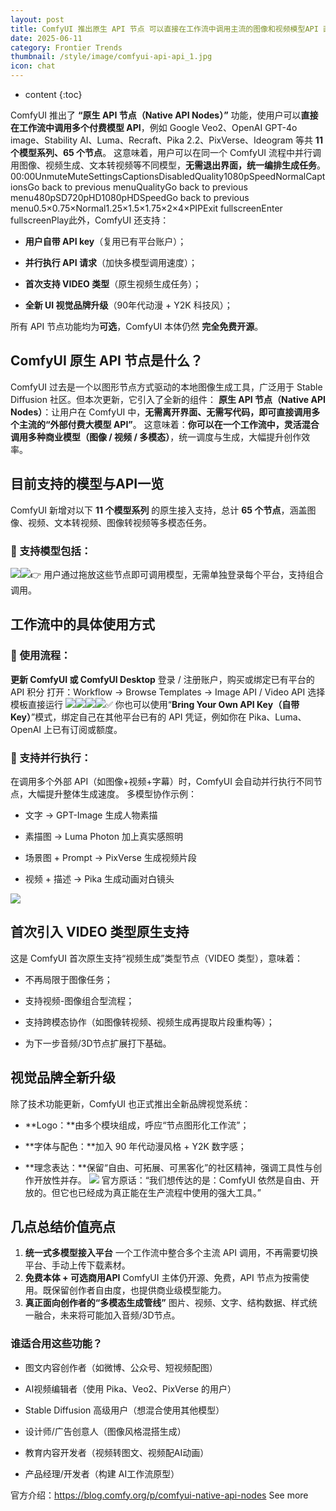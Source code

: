 ```yaml
---
layout: post
title: ComfyUI 推出原生 API 节点 可以直接在工作流中调用主流的图像和视频模型API 直接进行统一编排生成任务
date: 2025-06-11
category: Frontier Trends
thumbnail: /style/image/comfyui-api-api_1.jpg
icon: chat
---
```

* content
{:toc}

ComfyUI 推出了 **“原生 API 节点（Native API Nodes）”** 功能，使用户可以**直接在工作流中调用多个付费模型 API**，例如 Google Veo2、OpenAI GPT-4o image、Stability AI、Luma、Recraft、Pika 2.2、PixVerse、Ideogram 等共 **11 个模型系列、65 个节点**。
这意味着，用户可以在同一个 ComfyUI 流程中并行调用图像、视频生成、文本转视频等不同模型，**无需退出界面，统一编排生成任务**。
00:00UnmuteMuteSettingsCaptionsDisabledQuality1080pSpeedNormalCaptionsGo back to previous menuQualityGo back to previous menu480pSD720pHD1080pHDSpeedGo back to previous menu0.5×0.75×Normal1.25×1.5×1.75×2×4×PIPExit fullscreenEnter fullscreenPlay此外，ComfyUI 还支持：

- **用户自带 API key**（复用已有平台账户）；

- **并行执行 API 请求**（加快多模型调用速度）；

- **首次支持 VIDEO 类型**（原生视频生成任务）；

- **全新 UI 视觉品牌升级**（90年代动漫 + Y2K 科技风）；

所有 API 节点功能均为**可选**，ComfyUI 本体仍然 **完全免费开源**。

## ComfyUI 原生 API 节点是什么？
ComfyUI 过去是一个以图形节点方式驱动的本地图像生成工具，广泛用于 Stable Diffusion 社区。但本次更新，它引入了全新的组件：
**原生 API 节点（Native API Nodes）**：让用户在 ComfyUI 中，**无需离开界面、无需写代码，即可直接调用多个主流的“外部付费大模型 API”**。
这意味着：**你可以在一个工作流中，灵活混合调用多种商业模型（图像 / 视频 / 多模态）**，统一调度与生成，大幅提升创作效率。

## 目前支持的模型与API一览
ComfyUI 新增对以下 **11 个模型系列** 的原生接入支持，总计 **65 个节点**，涵盖图像、视频、文本转视频、图像转视频等多模态任务。

### 📌 支持模型包括：
![](https://assets-v2.circle.so/fgk399zgqypd1otehvj7m3scovy5)![](https://assets-v2.circle.so/djh9a87lxsny63szj5i4t73g3n0k)👉 用户通过拖放这些节点即可调用模型，无需单独登录每个平台，支持组合调用。

## 工作流中的具体使用方式

### 🧰 使用流程：
**更新 ComfyUI 或 ComfyUI Desktop**
登录 / 注册账户，购买或绑定已有平台的 API 积分
打开：Workflow → Browse Templates → Image API / Video API
选择模板直接运行
![](https://assets-v2.circle.so/w3dmoa9s88gak2vnoqi070mqzvt0)![](https://assets-v2.circle.so/cfgfllq6zmy347pryiq08kkf4nvd)![](https://assets-v2.circle.so/k37s4gj8nita6onhu57j0p17q4kz)![](https://assets-v2.circle.so/kb8nww6lez7evajyu3mwkbbieoca)✅ 你也可以使用“**Bring Your Own API Key（自带 Key）**”模式，绑定自己在其他平台已有的 API 凭证，例如你在 Pika、Luma、OpenAI 上已有订阅或额度。

### 🔄 支持并行执行：
在调用多个外部 API（如图像+视频+字幕）时，ComfyUI 会自动并行执行不同节点，大幅提升整体生成速度。
多模型协作示例：

- 文字 → GPT-Image 生成人物素描

- 素描图 → Luma Photon 加上真实感照明

- 场景图 + Prompt → PixVerse 生成视频片段

- 视频 + 描述 → Pika 生成动画对白镜头

![](https://assets-v2.circle.so/3rx51q3es60o55mkr9xu5n9ajpwr)
## 首次引入 VIDEO 类型原生支持
这是 ComfyUI 首次原生支持“视频生成”类型节点（VIDEO 类型），意味着：

- 不再局限于图像任务；

- 支持视频-图像组合型流程；

- 支持跨模态协作（如图像转视频、视频生成再提取片段重构等）；

- 为下一步音频/3D节点扩展打下基础。

## 视觉品牌全新升级
除了技术功能更新，ComfyUI 也正式推出全新品牌视觉系统：

- **Logo：**由多个模块组成，呼应“节点图形化工作流”；

- **字体与配色：**加入 90 年代动漫风格 + Y2K 数字感；

- **理念表达：**保留“自由、可拓展、可黑客化”的社区精神，强调工具性与创作开放性并存。
![](https://assets-v2.circle.so/5zfpponn56jnchf08pte3hpn295m)
官方原话：“我们想传达的是：ComfyUI 依然是自由、开放的。但它也已经成为真正能在生产流程中使用的强大工具。”

## 几点总结价值亮点
1. **统一式多模型接入平台**
一个工作流中整合多个主流 API 调用，不再需要切换平台、手动上传下载素材。
2. **免费本体 + 可选商用API**
ComfyUI 主体仍开源、免费，API 节点为按需使用。既保留创作者自由度，也提供商业级模型能力。
3. **真正面向创作者的“多模态生成管线”**
图片、视频、文字、结构数据、样式统一融合，未来将可能加入音频/3D节点。

### 谁适合用这些功能？

- 图文内容创作者（如微博、公众号、短视频配图）

- AI视频编辑者（使用 Pika、Veo2、PixVerse 的用户）

- Stable Diffusion 高级用户（想混合使用其他模型）

- 设计师/广告创意人（图像风格混搭生成）

- 教育内容开发者（视频转图文、视频配AI动画）

- 产品经理/开发者（构建 AI工作流原型）

官方介绍：https://blog.comfy.org/p/comfyui-native-api-nodes
See more